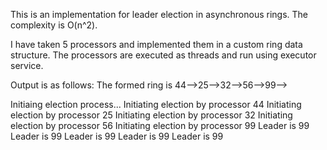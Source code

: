 This is an implementation for leader election in asynchronous rings. The complexity is O(n^2).

I have taken 5 processors and implemented them in a custom ring data structure. The processors are executed as threads and run using executor service.

Output is as follows: The formed ring is 44-->25-->32-->56-->99-->

Initiaing election process... Initiating election by processor 44 Initiating election by processor 25 Initiating election by processor 32 Initiating election by processor 56 Initiating election by processor 99 Leader is 99 Leader is 99 Leader is 99 Leader is 99 Leader is 99
